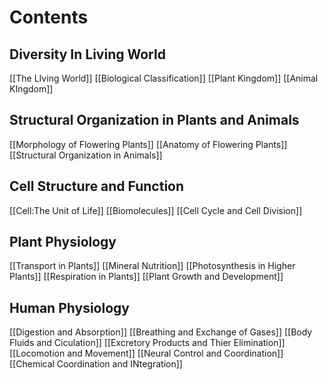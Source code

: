 # Contents

## Diversity In Living World
[[The LIving World]]
[[Biological Classification]]
[[Plant Kingdom]]
[[Animal KIngdom]]

## Structural Organization in Plants and Animals
[[Morphology of Flowering Plants]]
[[Anatomy of Flowering Plants]]
[[Structural Organization in Animals]]

## Cell Structure and Function
[[Cell:The Unit of Life]]
[[Biomolecules]]
[[Cell Cycle and Cell Division]]

## Plant Physiology
[[Transport in Plants]]
[[Mineral Nutrition]]
[[Photosynthesis in Higher Plants]]
[[Respiration in Plants]]
[[Plant Growth and Development]]

## Human Physiology
[[Digestion and Absorption]]
[[Breathing and Exchange of Gases]]
[[Body Fluids and Ciculation]]
[[Excretory Products and Thier Elimination]]
[[Locomotion and Movement]]
[[Neural Control and Coordination]]
[[Chemical Coordination and INtegration]]